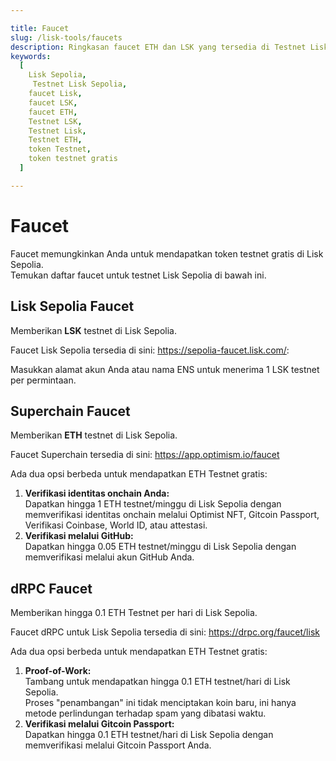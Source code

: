 ```yaml
---

title: Faucet  
slug: /lisk-tools/faucets  
description: Ringkasan faucet ETH dan LSK yang tersedia di Testnet Lisk Sepolia. Dapatkan token testnet gratis di Lisk Sepolia.  
keywords:  
  [
    Lisk Sepolia,
     Testnet Lisk Sepolia,
    faucet Lisk,
    faucet LSK,
    faucet ETH,
    Testnet LSK,
    Testnet Lisk,
    Testnet ETH,
    token Testnet,
    token testnet gratis
  ]  

---
```


# Faucet  
Faucet memungkinkan Anda untuk mendapatkan token testnet gratis di Lisk Sepolia.  
Temukan daftar faucet untuk testnet Lisk Sepolia di bawah ini.

## Lisk Sepolia Faucet  
Memberikan **LSK** testnet di Lisk Sepolia.

Faucet Lisk Sepolia tersedia di sini: https://sepolia-faucet.lisk.com/:  

Masukkan alamat akun Anda atau nama ENS untuk menerima 1 LSK testnet per permintaan.

## Superchain Faucet  
Memberikan **ETH** testnet di Lisk Sepolia.

Faucet Superchain tersedia di sini: https://app.optimism.io/faucet

Ada dua opsi berbeda untuk mendapatkan ETH Testnet gratis:

1. **Verifikasi identitas onchain Anda:**  
   Dapatkan hingga 1 ETH testnet/minggu di Lisk Sepolia dengan memverifikasi identitas onchain melalui Optimist NFT, Gitcoin Passport, Verifikasi Coinbase, World ID, atau attestasi.
2. **Verifikasi melalui GitHub:**  
   Dapatkan hingga 0.05 ETH testnet/minggu di Lisk Sepolia dengan memverifikasi melalui akun GitHub Anda.

## dRPC Faucet

Memberikan hingga 0.1 ETH Testnet per hari di Lisk Sepolia.

Faucet dRPC untuk Lisk Sepolia tersedia di sini: https://drpc.org/faucet/lisk

Ada dua opsi berbeda untuk mendapatkan ETH Testnet gratis:

1. **Proof-of-Work:**  
   Tambang untuk mendapatkan hingga 0.1 ETH testnet/hari di Lisk Sepolia.  
   Proses "penambangan" ini tidak menciptakan koin baru, ini hanya metode perlindungan terhadap spam yang dibatasi waktu.
2. **Verifikasi melalui Gitcoin Passport:**  
   Dapatkan hingga 0.1 ETH testnet/hari di Lisk Sepolia dengan memverifikasi melalui Gitcoin Passport Anda.

